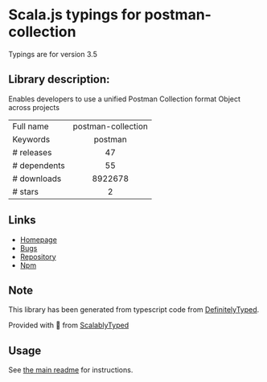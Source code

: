 
# Scala.js typings for postman-collection

Typings are for version 3.5

## Library description:
Enables developers to use a unified Postman Collection format Object across projects

|                    |                 |
| ------------------ | :-------------: |
| Full name          | postman-collection |
| Keywords           | postman |
| # releases         | 47 |
| # dependents       | 55 |
| # downloads        | 8922678 |
| # stars            | 2 |

## Links
- [Homepage](https://github.com/postmanlabs/postman-collection#readme)
- [Bugs](https://github.com/postmanlabs/postman-collection/issues)
- [Repository](https://github.com/postmanlabs/postman-collection)
- [Npm](https://www.npmjs.com/package/postman-collection)
    


## Note
This library has been generated from typescript code from [DefinitelyTyped](https://definitelytyped.org).

Provided with :purple_heart: from [ScalablyTyped](https://github.com/oyvindberg/ScalablyTyped)

## Usage
See [the main readme](../../readme.md) for instructions.


